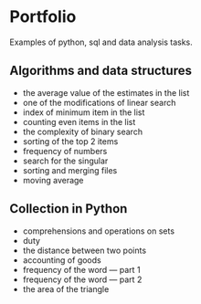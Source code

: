# Portfolio
Examples of python, sql and data analysis tasks.


## Algorithms and data structures

- the average value of the estimates in the list
- one of the modifications of linear search
- index of minimum item in the list
- counting even items in the list
- the complexity of binary search
- sorting of the top 2 items
- frequency of numbers
- search for the singular
- sorting and merging files
- moving average


## Collection in Python

- comprehensions and operations on sets
- duty
- the distance between two points
- accounting of goods
- frequency of the word — part 1
- frequency of the word — part 2
- the area of the triangle
